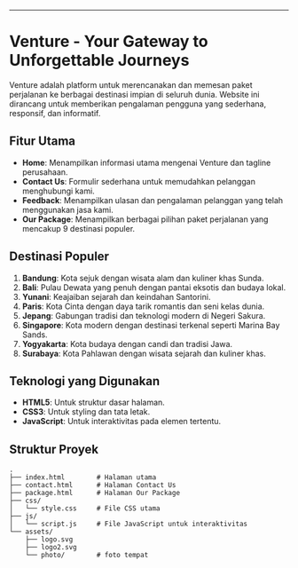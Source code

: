 ---

# **Venture - Your Gateway to Unforgettable Journeys**

Venture adalah platform untuk merencanakan dan memesan paket perjalanan ke berbagai destinasi impian di seluruh dunia. Website ini dirancang untuk memberikan pengalaman pengguna yang sederhana, responsif, dan informatif.

## **Fitur Utama**
- **Home**: Menampilkan informasi utama mengenai Venture dan tagline perusahaan.  
- **Contact Us**: Formulir sederhana untuk memudahkan pelanggan menghubungi kami.  
- **Feedback**: Menampilkan ulasan dan pengalaman pelanggan yang telah menggunakan jasa kami.  
- **Our Package**: Menampilkan berbagai pilihan paket perjalanan yang mencakup 9 destinasi populer.  

## **Destinasi Populer**
1. **Bandung**: Kota sejuk dengan wisata alam dan kuliner khas Sunda.  
2. **Bali**: Pulau Dewata yang penuh dengan pantai eksotis dan budaya lokal.  
3. **Yunani**: Keajaiban sejarah dan keindahan Santorini.  
4. **Paris**: Kota Cinta dengan daya tarik romantis dan seni kelas dunia.  
5. **Jepang**: Gabungan tradisi dan teknologi modern di Negeri Sakura.  
6. **Singapore**: Kota modern dengan destinasi terkenal seperti Marina Bay Sands.  
7. **Yogyakarta**: Kota budaya dengan candi dan tradisi Jawa.  
8. **Surabaya**: Kota Pahlawan dengan wisata sejarah dan kuliner khas.

## **Teknologi yang Digunakan**
- **HTML5**: Untuk struktur dasar halaman.  
- **CSS3**: Untuk styling dan tata letak.  
- **JavaScript**: Untuk interaktivitas pada elemen tertentu. 

## **Struktur Proyek**
```
.
├── index.html        # Halaman utama
├── contact.html      # Halaman Contact Us
├── package.html      # Halaman Our Package
├── css/
│   └── style.css     # File CSS utama
├── js/
│   └── script.js     # File JavaScript untuk interaktivitas
└── assets/
    ├── logo.svg       
    ├── logo2.svg      
    └── photo/        # foto tempat
```